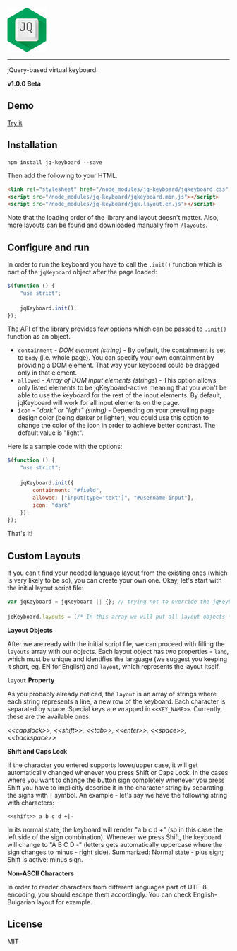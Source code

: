 ![jqKeyboard](./misc/logo.png)

---

jQuery-based virtual keyboard.

**v1.0.0 Beta**

## Demo

[Try it](http://htmlpreview.github.io/?https://raw.githubusercontent.com/hawkgs/jqKeyboard/master/demos/main.html)

## Installation

```
npm install jq-keyboard --save
```

Then add the following to your HTML.

```html
<link rel="stylesheet" href="/node_modules/jq-keyboard/jqkeyboard.css" />
<script src="/node_modules/jq-keyboard/jqkeyboard.min.js"></script>
<script src="/node_modules/jq-keyboard/jqk.layout.en.js"></script>
```

Note that the loading order of the library and layout doesn't matter. Also, more layouts can be found and downloaded manually from `/layouts`.

## Configure and run

In order to run the keyboard you have to call the `.init()` function which is part of the `jqKeyboard` object after the page loaded:
```javascript
$(function () {
    "use strict";

    jqKeyboard.init();
});
```

The API of the library provides few options which can be passed to `.init()` function as an object.

*   `containment` - _DOM element (string)_ - By default, the containment is set to `body` (i.e. whole page). You can specify your own containment by providing a DOM element. That way your keyboard could be dragged only in that element.
*   `allowed` - _Array of DOM input elements (strings_) - This option allows only listed elements to be jqKeyboard-active meaning that you won't be able to use the keyboard for the rest of the input elements. By default, jqKeyboard will work for all input elements on the page.
*   `icon` - _"dark" or "light" (string)_ - Depending on your prevailing page design color (being darker or lighter), you could use this option to change the color of the icon in order to achieve better contrast. The default value is "light".

Here is a sample code with the options:
```javascript
$(function () {
    "use strict";

    jqKeyboard.init({
        containment: "#field",
        allowed: ["input[type='text']", "#username-input"],
        icon: "dark"
    });
});
```
That's it!

## Custom Layouts

If you can't find your needed language layout from the existing ones (which is very likely to be so), you can create your own one. Okay, let's start with the initial layout script file:
```javascript
var jqKeyboard = jqKeyboard || {}; // trying not to override the jqKeyboard object.

jqKeyboard.layouts = [/* In this array we will put all layout objects */];
```

**Layout Objects**

After we are ready with the initial script file, we can proceed with filling the `layouts` array with our objects. Each layout object has two properties - `lang`, which must be unique and identifies the language (we suggest you keeping it short, eg. EN for English) and `layout`, which represents the layout itself.

`layout` **Property**

As you probably already noticed, the `layout` is an array of strings where each string represents a line, a new row of the keyboard. Each character is separated by space. Special keys are wrapped in `<<KEY_NAME>>`. Currently, these are the available ones:

_\<\<capslock\>\>, \<\<shift\>\>, \<\<tab\>\>, \<\<enter\>\>, \<\<space\>\>, \<\<backspace\>\>_

**Shift and Caps Lock**

If the character you entered supports lower/upper case, it will get automatically changed whenever you press Shift or Caps Lock. In the cases where you want to change the button sign completely whenever you press Shift you have to implicitly describe it in the character string by separating the signs with `|` symbol. An example - let's say we have the following string with characters:

```
<<shift>> a b c d +|-
```

In its normal state, the keyboard will render "a b c d +" (so in this case the left side of the sign combination). Whenever we press Shift, the keyboard will change to "A B C D -" (letters gets automatically uppercase where the sign changes to minus - right side). Summarized: Normal state - plus sign; Shift is active: minus sign.

**Non-ASCII Characters**

In order to render characters from different languages part of UTF-8 encoding, you should escape them accordingly. You can check English-Bulgarian layout for example.

## License

MIT
